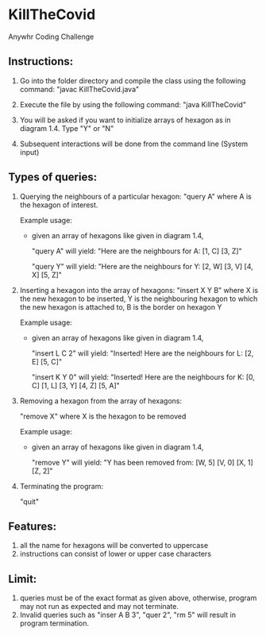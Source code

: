 # KillTheCovid
Anywhr Coding Challenge
## Instructions:
1. Go into the folder directory and compile the class using the following command: 
	"javac KillTheCovid.java"

2. Execute the file by using the following command:
	"java KillTheCovid"

3. You will be asked if you want to initialize arrays of hexagon as in diagram 1.4. Type "Y" or "N"

4. Subsequent interactions will be done from the command line (System input)

## Types of queries:

1. Querying the neighbours of a particular hexagon:
	"query A" where A is the hexagon of interest.
	
	Example usage: 
	
	- given an array of hexagons like given in diagram 1.4, 
	
		"query A" will yield: "Here are the neighbours for A: [1, C] [3, Z]"
	
		"query Y" will yield: "Here are the neighbours for Y: [2, W] [3, V] [4, X] [5, Z]"

2. Inserting a hexagon into the array of hexagons:
	"insert X Y B" where X is the new hexagon to be inserted,
			     Y is the neighbouring hexagon to which the new hexagon is attached to,
			     B is the border on hexagon Y
	
	Example usage:
	
	- given an array of hexagons like given in diagram 1.4,
	
		"insert L C 2" will yield: "Inserted! Here are the neighbours for L: [2, E] [5, C]"
		
		"insert K Y 0" will yield: "Inserted! Here are the neighbours for K: [0, C] [1, L] [3, Y] [4, Z] [5, A]"

3. Removing a hexagon from the array of hexagons:
	
	"remove X" where X is the hexagon to be removed
	
	Example usage:
	
	- given an array of hexagons like given in diagram 1.4,
	
		"remove Y" will yield: "Y has been removed from: [W, 5] [V, 0] [X, 1] [Z, 2]"

4. Terminating the program:
	
	"quit"


## Features:
1. all the name for hexagons will be converted to uppercase
2. instructions can consist of lower or upper case characters

## Limit:
1. queries must be of the exact format as given above, otherwise, program may not run as expected and may not terminate.
2. Invalid queries such as "inser A B 3", "quer 2", "rm 5" will result in program termination.
